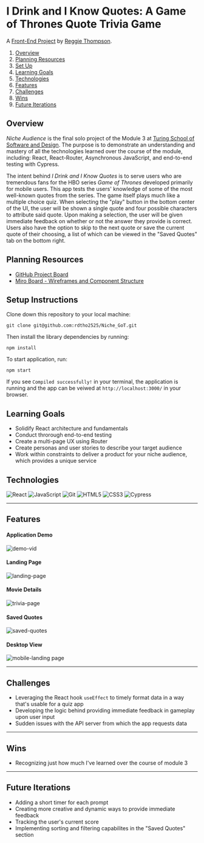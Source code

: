# I Drink and I Know Quotes: A Game of Thrones Quote Trivia Game

A [Front-End Project](https://github.com/rdtho2525/Niche_GoT) by [Reggie Thompson](https://github.com/rdtho2525).



1. [Overview](#overview)
2. [Planning Resources](#planning-resources)
3. [Set Up](#setup-instructions)
4. [Learning Goals](#learning-goals)
5. [Technologies](#technologies)
6. [Features](#features)
7. [Challenges](#challenges)
8. [Wins](#wins)
9. [Future Iterations](#future-iterations)


## Overview

_Niche Audience_ is the final solo project of the Module 3 at [Turing School of Software and Design](https://turing.io/). The purpose is to demonstrate an understanding and mastery of all the technologies learned over the course of the module, including: React, React-Router, Asynchronous JavaScript, and end-to-end testing with Cypress.

The intent behind _I Drink and I Know Quotes_ is to serve users who are tremendous fans for the HBO series _Game of Thrones_ developed primarily for mobile users.  This app tests the users' knowledge of some of the most well-known quotes from the series.  The game itself plays much like a multiple choice quiz.  When selecting the "play" button in the bottom center of the UI, the user will be shown a single quote and four possible characters to attribute said quote.  Upon making a selection, the user will be given immediate feedback on whether or not the answer they provide is correct.  Users also have the option to skip to the next quote or save the current quote of their choosing, a list of which can be viewed in the "Saved Quotes" tab on the bottom right.


## Planning Resources

* [GitHub Project Board](https://github.com/rdtho2525/Niche_GoT/projects)
* [Miro Board - Wireframes and Component Structure](https://miro.com/app/board/o9J_lVSt2Q0=/)


## Setup Instructions


Clone down this repository to your local machine:

```
git clone git@github.com:rdtho2525/Niche_GoT.git
```

Then install the library dependencies by running:

```
npm install
```

To start application, run:

```
npm start
```

If you see `Compiled successfully!` in your terminal, the application is running and the app can be veiwed at `http://localhost:3000/` in your browser.


## Learning Goals

* Solidify React architecture and fundamentals
* Conduct throrough end-to-end testing
* Create a multi-page UX using Router
* Create personas and user stories to describe your target audience
* Work within constraints to deliver a product for your niche audience, which provides a unique service


## Technologies

<img alt="React" src="https://img.shields.io/badge/react%20-%2320232a.svg?&style=for-the-badge&logo=react&logoColor=%2361DAFB"/>
<img alt="JavaScript" src="https://img.shields.io/badge/javascript%20-%23323330.svg?&style=for-the-badge&logo=javascript&logoColor=%23F7DF1E"/>
<img alt="Git" src="https://img.shields.io/badge/git%20-%23F05033.svg?&style=for-the-badge&logo=git&logoColor=white"/>
<img alt="HTML5" src="https://img.shields.io/badge/html5%20-%23E34F26.svg?&style=for-the-badge&logo=html5&logoColor=white"/>
<img alt="CSS3" src="https://img.shields.io/badge/css3%20-%231572B6.svg?&style=for-the-badge&logo=css3&logoColor=white"/>
<img alt="Cypress" src='https://img.shields.io/badge/cypress%20-%23404d59.svg?&style=for-the-badge&logo=Cypress&logoColor=white'/>

---
## Features


#### Application Demo

![demo-vid]()

#### Landing Page

![landing-page]()

#### Movie Details

![trivia-page]()

#### Saved Quotes
![saved-quotes]()

#### Desktop View
![mobile-landing page]()


---
## Challenges

* Leveraging the React hook `useEffect` to timely format data in a way that's usable for a quiz app
* Developing the logic behind providing immediate feedback in gameplay upon user input
* Sudden issues with the API server from which the app requests data


---
## Wins

* Recognizing just how much I've learned over the course of module 3

---
## Future Iterations

* Adding a short timer for each prompt
* Creating more creative and dynamic ways to provide immediate feedback
* Tracking the user's current score
* Implementing sorting and filtering capabilites in the "Saved Quotes" section
